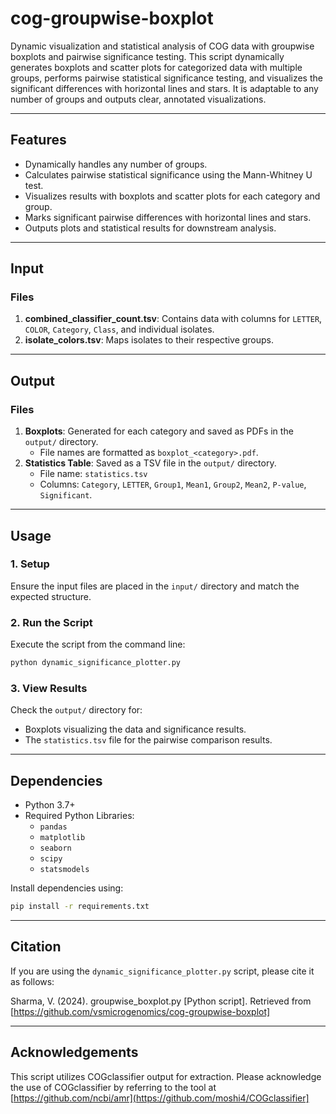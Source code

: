 # cog-groupwise-boxplot
Dynamic visualization and statistical analysis of COG data with groupwise boxplots and pairwise significance testing. This script dynamically generates boxplots and scatter plots for categorized data with multiple groups, performs pairwise statistical significance testing, and visualizes the significant differences with horizontal lines and stars. It is adaptable to any number of groups and outputs clear, annotated visualizations.

---

## Features
- Dynamically handles any number of groups.
- Calculates pairwise statistical significance using the Mann-Whitney U test.
- Visualizes results with boxplots and scatter plots for each category and group.
- Marks significant pairwise differences with horizontal lines and stars.
- Outputs plots and statistical results for downstream analysis.

---

## Input

### Files
1. **combined_classifier_count.tsv**: Contains data with columns for `LETTER`, `COLOR`, `Category`, `Class`, and individual isolates.
2. **isolate_colors.tsv**: Maps isolates to their respective groups.

---

## Output

### Files
1. **Boxplots**: Generated for each category and saved as PDFs in the `output/` directory. 
   - File names are formatted as `boxplot_<category>.pdf`.
2. **Statistics Table**: Saved as a TSV file in the `output/` directory.
   - File name: `statistics.tsv`
   - Columns: `Category`, `LETTER`, `Group1`, `Mean1`, `Group2`, `Mean2`, `P-value`, `Significant`.

---

## Usage

### 1. Setup
Ensure the input files are placed in the `input/` directory and match the expected structure.

### 2. Run the Script
Execute the script from the command line:
```bash
python dynamic_significance_plotter.py
```

### 3. View Results
Check the `output/` directory for:
- Boxplots visualizing the data and significance results.
- The `statistics.tsv` file for the pairwise comparison results.

---

## Dependencies
- Python 3.7+
- Required Python Libraries:
  - `pandas`
  - `matplotlib`
  - `seaborn`
  - `scipy`
  - `statsmodels`

Install dependencies using:
```bash
pip install -r requirements.txt
```

---

## Citation
If you are using the `dynamic_significance_plotter.py` script, please cite it as follows:

Sharma, V. (2024). groupwise_boxplot.py [Python script]. Retrieved from [https://github.com/vsmicrogenomics/cog-groupwise-boxplot]

---

## Acknowledgements
This script utilizes COGclassifier output for extraction. Please acknowledge the use of COGclassifier by referring to the tool at [https://github.com/ncbi/amr](https://github.com/moshi4/COGclassifier]



